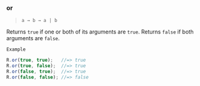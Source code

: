### or

> ```a → b → a | b```

Returns `true` if one or both of its arguments are `true`. Returns `false` if both arguments are `false`.

`Example`

```js
R.or(true, true);   //=> true
R.or(true, false);  //=> true
R.or(false, true);  //=> true
R.or(false, false); //=> false
```